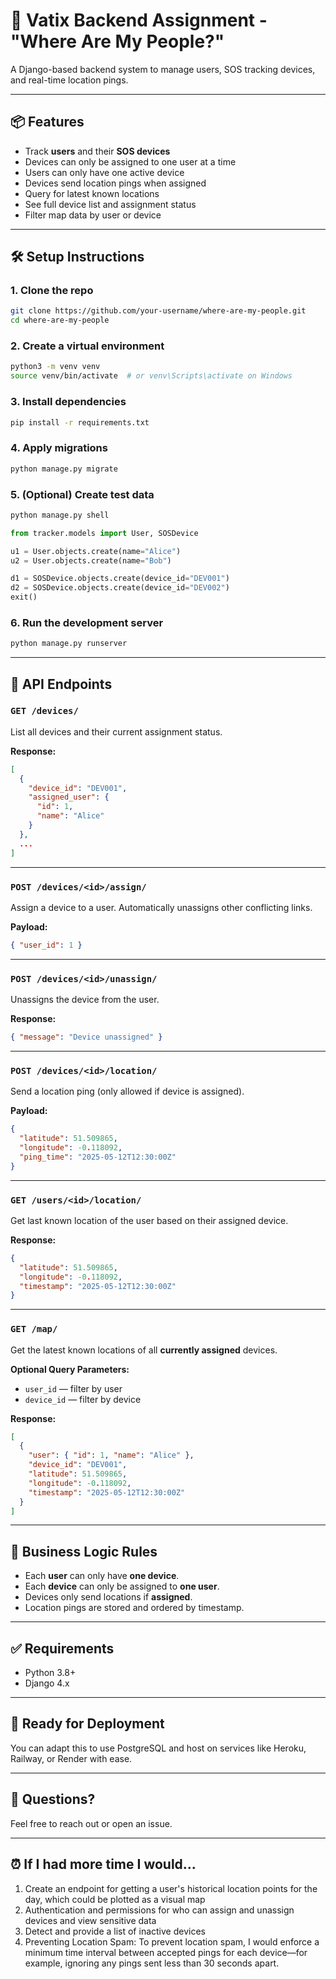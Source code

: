 # 🚨 Vatix Backend Assignment - "Where Are My People?"

A Django-based backend system to manage users, SOS tracking devices, and real-time location pings.

---

## 📦 Features

- Track **users** and their **SOS devices**
- Devices can only be assigned to one user at a time
- Users can only have one active device
- Devices send location pings when assigned
- Query for latest known locations
- See full device list and assignment status
- Filter map data by user or device

---

## 🛠 Setup Instructions

### 1. Clone the repo

```bash
git clone https://github.com/your-username/where-are-my-people.git
cd where-are-my-people
```

### 2. Create a virtual environment

```bash
python3 -m venv venv
source venv/bin/activate  # or venv\Scripts\activate on Windows
```

### 3. Install dependencies

```bash
pip install -r requirements.txt
```

### 4. Apply migrations

```bash
python manage.py migrate
```

### 5. (Optional) Create test data

```bash
python manage.py shell
```

```python
from tracker.models import User, SOSDevice

u1 = User.objects.create(name="Alice")
u2 = User.objects.create(name="Bob")

d1 = SOSDevice.objects.create(device_id="DEV001")
d2 = SOSDevice.objects.create(device_id="DEV002")
exit()
```

### 6. Run the development server

```bash
python manage.py runserver
```

---

## 🔗 API Endpoints

### `GET /devices/`

List all devices and their current assignment status.

**Response:**

```json
[
  {
    "device_id": "DEV001",
    "assigned_user": {
      "id": 1,
      "name": "Alice"
    }
  },
  ...
]
```

---

### `POST /devices/<id>/assign/`

Assign a device to a user. Automatically unassigns other conflicting links.

**Payload:**

```json
{ "user_id": 1 }
```

---

### `POST /devices/<id>/unassign/`

Unassigns the device from the user.

**Response:**

```json
{ "message": "Device unassigned" }
```

---

### `POST /devices/<id>/location/`

Send a location ping (only allowed if device is assigned).

**Payload:**

```json
{
  "latitude": 51.509865,
  "longitude": -0.118092,
  "ping_time": "2025-05-12T12:30:00Z"
}
```

---

### `GET /users/<id>/location/`

Get last known location of the user based on their assigned device.

**Response:**

```json
{
  "latitude": 51.509865,
  "longitude": -0.118092,
  "timestamp": "2025-05-12T12:30:00Z"
}
```

---

### `GET /map/`

Get the latest known locations of all **currently assigned** devices.

**Optional Query Parameters:**

- `user_id` — filter by user
- `device_id` — filter by device

**Response:**

```json
[
  {
    "user": { "id": 1, "name": "Alice" },
    "device_id": "DEV001",
    "latitude": 51.509865,
    "longitude": -0.118092,
    "timestamp": "2025-05-12T12:30:00Z"
  }
]
```

---

## 🧠 Business Logic Rules

- Each **user** can only have **one device**.
- Each **device** can only be assigned to **one user**.
- Devices only send locations if **assigned**.
- Location pings are stored and ordered by timestamp.

---

## ✅ Requirements

- Python 3.8+
- Django 4.x

---

## 🚀 Ready for Deployment

You can adapt this to use PostgreSQL and host on services like Heroku, Railway, or Render with ease.

---

## 📩 Questions?

Feel free to reach out or open an issue.

---

## ⏰ If I had more time I would...

1. Create an endpoint for getting a user's historical location points for the day, which could be plotted as a visual map
2. Authentication and permissions for who can assign and unassign devices and view sensitive data
3. Detect and provide a list of inactive devices
4. Preventing Location Spam: To prevent location spam, I would enforce a minimum time interval between accepted pings for each device—for example, ignoring any pings sent less than 30 seconds apart.
